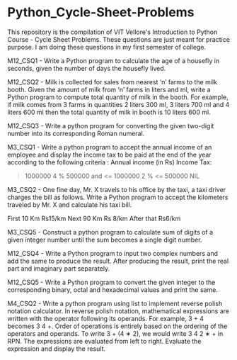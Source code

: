 # Python_Cycle-Sheet-Problems
This repository is the compilation of VIT Vellore's Introduction to Python Course - Cycle Sheet Problems. These questions are just meant for practice purpose. I am doing these questions in my first semester of college.

M12_CSQ1 - Write a Python program to calculate the age of a housefly in seconds, given the number of days the housefly lived.

M12_CSQ2 - Milk is collected for sales from nearest ‘n’ farms to the milk booth. Given the amount of milk from ‘n’ farms in liters and ml, write a Python program to compute total quantity of milk in the booth. For example, if milk comes from 3 farms in quantities 2 liters 300 ml, 3 liters 700 ml and 4 liters
600 ml then the total quantity of milk in booth is 10 liters 600 ml.

M12_CSQ3 - Write a python program for converting the given two-digit number into its corresponding Roman numeral.

M3_CSQ1 - Write a python program to accept the annual income of an employee and display the income tax to be paid at the end of the year according to the following criteria :
Annual income (in Rs) Income Tax:
> 1000000                             4 %
> 500000 and <= 1000000               2 %
<= 500000                             NIL

M3_CSQ2 - One fine day, Mr. X travels to his office by the taxi, a taxi driver charges the bill as follows. Write a Python program to accept the kilometers traveled by Mr. X and calculate his taxi bill.

First 10 Km Rs15/km
Next 90 Km Rs 8/km
After that Rs6/km

M3_CSQ5 - Construct a python program to calculate sum of digits of a given integer number until the sum becomes a single digit number.

M12_CSQ4 - Write a  Python program to input two complex numbers and add the same to produce the result. After producing the result, print the real part and imaginary part separately.

M12_CSQ5 - Write a Python program to convert the given integer to the corresponding binary, octal and hexadecimal values and print the same.

M4_CSQ2 - Write a python program using list to implement reverse polish notation calculator. In reverse polish notation, mathematical expressions are written with the operator following its operands. For example, 3 + 4 becomes 3 4 +. Order of operations is entirely based on the ordering of the operators and operands. To write 3 + (4 ∗ 2), we would write 3 4 2 ∗ + in RPN. The expressions are evaluated from left to right. Evaluate the expression and display the result.
